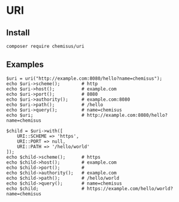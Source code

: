 # URI

## Install

    composer require chemisus/uri

## Examples

    $uri = uri("http://example.com:8080/hello?name=chemisus");
    echo $uri->scheme();        # http
    echo $uri->host();          # example.com
    echo $uri->port();          # 8080
    echo $uri->authority();     # example.com:8080
    echo $uri->path();          # /hello
    echo $uri->query();         # name=chemisus
    echo $uri;                  # http://example.com:8080/hello?name=chemisus

    $child = $uri->with([
        URI::SCHEME => 'https',
        URI::PORT => null,
        URI::PATH => '/hello/world'
    ]);
    echo $child->scheme();      # https
    echo $child->host();        # example.com
    echo $child->port();        # 
    echo $child->authority();   # example.com
    echo $child->path();        # /hello/world
    echo $child->query();       # name=chemisus
    echo $child;                # https://example.com/hello/world?name=chemisus

